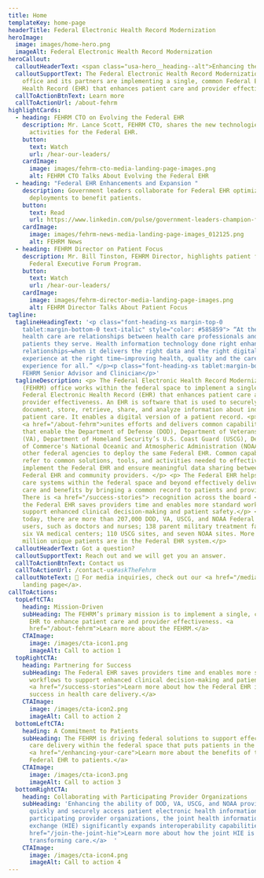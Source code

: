 ```yaml
---
title: Home
templateKey: home-page
headerTitle: Federal Electronic Health Record Modernization
heroImage:
  image: images/home-hero.png
  imageAlt: Federal Electronic Health Record Modernization
heroCallout:
  calloutHeaderText: <span class="usa-hero__heading--alt">Enhancing the Care Experience</span>
  calloutSupportText: The Federal Electronic Health Record Modernization (FEHRM)
    office and its partners are implementing a single, common Federal Electronic
    Health Record (EHR) that enhances patient care and provider effectiveness.
  callToActionBtnText: Learn more
  callToActionUrl: /about-fehrm
highlightCards:
  - heading: FEHRM CTO on Evolving the Federal EHR
    description: Mr. Lance Scott, FEHRM CTO, shares the new technologies and latest
      activities for the Federal EHR.
    button:
      text: Watch
      url: /hear-our-leaders/
    cardImage:
      image: images/fehrm-cto-media-landing-page-images.png
      alt: FEHRM CTO Talks About Evolving the Federal EHR
  - heading: "Federal EHR Enhancements and Expansion "
    description: Government leaders collaborate for Federal EHR optimization and
      deployments to benefit patients.
    button:
      text: Read
      url: https://www.linkedin.com/pulse/government-leaders-champion-federal-ehr-enhancements-expansion-uu81e/?trackingId=XiEVg9Vb1QGgrwGbboQ0Ig%3D%3D
    cardImage:
      image: images/fehrm-news-media-landing-page-images_012125.png
      alt: FEHRM News
  - heading: FEHRM Director on Patient Focus
    description: Mr. Bill Tinston, FEHRM Director, highlights patient focus on the
      Federal Executive Forum Program.
    button:
      text: Watch
      url: /hear-our-leaders/
    cardImage:
      image: images/fehrm-director-media-landing-page-images.png
      alt: FEHRM Director Talks About Patient Focus
tagline:
  taglineHeadingText: '<p class="font-heading-xs margin-top-0
    tablet:margin-bottom-0 text-italic" style="color: #585859"> “At the heart of
    health care are relationships between health care professionals and the
    patients they serve. Health information technology done right enhances those
    relationships—when it delivers the right data and the right digital
    experience at the right time—improving health, quality and the care
    experience for all.” </p><p class="font-heading-xs tablet:margin-bottom-0">–
    FEHRM Senior Advisor and Clinician</p>'
  taglineDescription: <p> The Federal Electronic Health Record Modernization
    (FEHRM) office works within the federal space to implement a single, common
    Federal Electronic Health Record (EHR) that enhances patient care and
    provider effectiveness. An EHR is software that is used to securely
    document, store, retrieve, share, and analyze information about individual
    patient care. It enables a digital version of a patient record. <p>The FEHRM
    <a href="/about-fehrm">unites efforts and delivers common capabilities</a>
    that enable the Department of Defense (DOD), Department of Veterans Affairs
    (VA), Department of Homeland Security’s U.S. Coast Guard (USCG), Department
    of Commerce's National Oceanic and Atmospheric Administration (NOAA), and
    other federal agencies to deploy the same Federal EHR. Common capabilities
    refer to common solutions, tools, and activities needed to effectively
    implement the Federal EHR and ensure meaningful data sharing between the
    Federal EHR and community providers. </p> <p> The Federal EHR helps health
    care systems within the federal space and beyond effectively deliver health
    care and benefits by bringing a common record to patients and providers.
    There is <a href="/success-stories"> recognition across the board </a> that
    the Federal EHR saves providers time and enables more standard workflows to
    support enhanced clinical decision-making and patient safety.</p> <p>As of
    today, there are more than 207,000 DOD, VA, USCG, and NOAA Federal EHR
    users, such as doctors and nurses; 138 parent military treatment facilities;
    six VA medical centers; 110 USCG sites, and seven NOAA sites. More than 8.5
    million unique patients are in the Federal EHR system.</p>
  calloutHeaderText: Got a question?
  calloutSupportText: Reach out and we will get you an answer.
  callToActionBtnText: Contact us
  callToActionUrl: /contact-us#askTheFehrm
  calloutNoteText: 📰 For media inquiries, check out our <a href="/media">Media
    landing page</a>.
callToActions:
  topLeftCTA:
    heading: Mission-Driven
    subHeading: The FEHRM’s primary mission is to implement a single, common Federal
      EHR to enhance patient care and provider effectiveness. <a
      href="/about-fehrm">Learn more about the FEHRM.</a>
    CTAImage:
      image: /images/cta-icon1.png
      imageAlt: Call to action 1
  topRightCTA:
    heading: Partnering for Success
    subHeading: The Federal EHR saves providers time and enables more standard
      workflows to support enhanced clinical decision-making and patient safety.
      <a href="/success-stories">Learn more about how the Federal EHR is driving
      success in health care delivery.</a>
    CTAImage:
      image: /images/cta-icon2.png
      imageAlt: Call to action 2
  bottomLeftCTA:
    heading: A Commitment to Patients
    subHeading: The FEHRM is driving federal solutions to support effective health
      care delivery within the federal space that puts patients in the center.
      <a href="/enhancing-your-care">Learn more about the benefits of the
      Federal EHR to patients.</a>
    CTAImage:
      image: /images/cta-icon3.png
      imageAlt: Call to action 3
  bottomRightCTA:
    heading: Collaborating with Participating Provider Organizations
    subHeading: 'Enhancing the ability of DOD, VA, USCG, and NOAA providers to
      quickly and securely access patient electronic health information from
      participating provider organizations, the joint health information
      exchange (HIE) significantly expands interoperability capabilities. <a
      href="/join-the-joint-hie">Learn more about how the joint HIE is
      transforming care.</a>  '
    CTAImage:
      image: /images/cta-icon4.png
      imageAlt: Call to action 4
---
```

